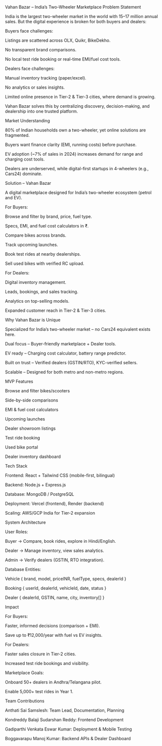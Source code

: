 Vahan Bazar – India’s Two-Wheeler Marketplace
Problem Statement

India is the largest two-wheeler market in the world with 15–17 million annual sales.
But the digital experience is broken for both buyers and dealers:

Buyers face challenges:

Listings are scattered across OLX, Quikr, BikeDekho.

No transparent brand comparisons.

No local test ride booking or real-time EMI/fuel cost tools.

Dealers face challenges:

Manual inventory tracking (paper/excel).

No analytics or sales insights.

Limited online presence in Tier-2 & Tier-3 cities, where demand is growing.

Vahan Bazar solves this by centralizing discovery, decision-making, and dealership into one trusted platform.

Market Understanding

80% of Indian households own a two-wheeler, yet online solutions are fragmented.

Buyers want finance clarity (EMI, running costs) before purchase.

EV adoption (~7% of sales in 2024) increases demand for range and charging cost tools.

Dealers are underserved, while digital-first startups in 4-wheelers (e.g., Cars24) dominate.

Solution – Vahan Bazar

A digital marketplace designed for India’s two-wheeler ecosystem (petrol and EV).

For Buyers:

Browse and filter by brand, price, fuel type.

Specs, EMI, and fuel cost calculators in ₹.

Compare bikes across brands.

Track upcoming launches.

Book test rides at nearby dealerships.

Sell used bikes with verified RC upload.

For Dealers:

Digital inventory management.

Leads, bookings, and sales tracking.

Analytics on top-selling models.

Expanded customer reach in Tier-2 & Tier-3 cities.

Why Vahan Bazar is Unique

Specialized for India’s two-wheeler market – no Cars24 equivalent exists here.

Dual focus – Buyer-friendly marketplace + Dealer tools.

EV ready – Charging cost calculator, battery range predictor.

Built on trust – Verified dealers (GSTIN/RTO), KYC-verified sellers.

Scalable – Designed for both metro and non-metro regions.

MVP Features

Browse and filter bikes/scooters

Side-by-side comparisons

EMI & fuel cost calculators

Upcoming launches

Dealer showroom listings

Test ride booking

Used bike portal

Dealer inventory dashboard

Tech Stack

Frontend: React + Tailwind CSS (mobile-first, bilingual)

Backend: Node.js + Express.js

Database: MongoDB / PostgreSQL

Deployment: Vercel (frontend), Render (backend)

Scaling: AWS/GCP India for Tier-2 expansion

System Architecture

User Roles:

Buyer → Compare, book rides, explore in Hindi/English.

Dealer → Manage inventory, view sales analytics.

Admin → Verify dealers (GSTIN, RTO integration).

Database Entities:

Vehicle { brand, model, priceINR, fuelType, specs, dealerId }

Booking { userId, dealerId, vehicleId, date, status }

Dealer { dealerId, GSTIN, name, city, inventory[] }

Impact

For Buyers:

Faster, informed decisions (comparison + EMI).

Save up to ₹12,000/year with fuel vs EV insights.

For Dealers:

Faster sales closure in Tier-2 cities.

Increased test ride bookings and visibility.

Marketplace Goals:

Onboard 50+ dealers in Andhra/Telangana pilot.

Enable 5,000+ test rides in Year 1.

Team Contributions

Anthati Sai Samslesh: Team Lead, Documentation, Planning

Kondreddy Balaji Sudarshan Reddy: Frontend Development

Gadiparthi Venkata Eswar Kumar: Deployment & Mobile Testing

Boggavarapu Manoj Kumar: Backend APIs & Dealer Dashboard
